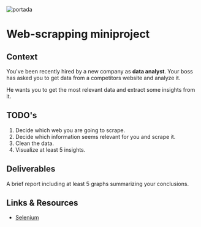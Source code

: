 ![portada](https://recursos.bps.com.es/files/665/00.jpg)

# Web-scrapping miniproject

## Context

You've been recently hired by a new company as **data analyst**. Your boss has asked you to get data from a competitors website and analyze it.

He wants you to get the most relevant data and extract some insights from it.

## TODO's

1. Decide which web you are going to scrape.
2. Decide which information seems relevant for you and scrape it.
3. Clean the data.
4. Visualize at least 5 insights.

## Deliverables

A brief report including at least 5 graphs summarizing your conclusions.


## Links & Resources

- [Selenium](https://selenium-python.readthedocs.io/)